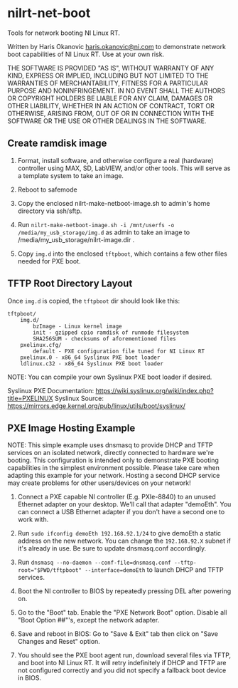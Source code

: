 # nilrt-net-boot

Tools for network booting NI Linux RT.

Written by Haris Okanovic <haris.okanovic@ni.com> to demonstrate
network boot capabilities of NI Linux RT. Use at your own risk.

THE SOFTWARE IS PROVIDED "AS IS", WITHOUT WARRANTY OF ANY KIND,
EXPRESS OR IMPLIED, INCLUDING BUT NOT LIMITED TO THE WARRANTIES OF
MERCHANTABILITY, FITNESS FOR A PARTICULAR PURPOSE AND NONINFRINGEMENT.
IN NO EVENT SHALL THE AUTHORS OR COPYRIGHT HOLDERS BE LIABLE FOR ANY
CLAIM, DAMAGES OR OTHER LIABILITY, WHETHER IN AN ACTION OF CONTRACT,
TORT OR OTHERWISE, ARISING FROM, OUT OF OR IN CONNECTION WITH THE
SOFTWARE OR THE USE OR OTHER DEALINGS IN THE SOFTWARE.


## Create ramdisk image

1. Format, install software, and otherwise configure a real (hardware)
   controller using MAX, SD, LabVIEW, and/or other tools. This will
   serve as a template system to take an image.

2. Reboot to safemode

3. Copy the enclosed nilrt-make-netboot-image.sh to admin's home
   directory via ssh/sftp.

4. Run `nilrt-make-netboot-image.sh -i /mnt/userfs -o /media/my_usb_storage/img.d`
   as admin to take an image to /media/my_usb_storage/nilrt-image.dir .

5. Copy `img.d` into the enclosed `tftpboot`, which contains a few other
   files needed for PXE boot.


## TFTP Root Directory Layout

Once `img.d` is copied, the `tftpboot` dir should look like this:

```
tftpboot/
    img.d/
        bzImage - Linux kernel image
        init - gzipped cpio ramdisk of runmode filesystem
        SHA256SUM - checksums of aforementioned files
    pxelinux.cfg/
        default - PXE configuration file tuned for NI Linux RT
    pxelinux.0 - x86_64 Syslinux PXE boot loader
    ldlinux.c32 - x86_64 Syslinux PXE boot loader
```

NOTE: You can compile your own Syslinux PXE boot loader if desired.

Syslinux PXE Documentation: https://wiki.syslinux.org/wiki/index.php?title=PXELINUX
Syslinux Source: https://mirrors.edge.kernel.org/pub/linux/utils/boot/syslinux/


## PXE Image Hosting Example

NOTE: This simple example uses dnsmasq to provide DHCP and TFTP services
on an isolated network, directly connected to hardware we're booting.
This configuration is intended only to demonstrate PXE booting
capabilities in the simplest environment possible. Please take care when
adapting this example for your network. Hosting a second DHCP service
may create problems for other users/devices on your network!

1. Connect a PXE capable NI controller (E.g. PXIe-8840) to an unused
   Ethernet adapter on your desktop. We'll call that adapter "demoEth".
   You can connect a USB Ethernet adapter if you don't have a second
   one to work with.

2. Run `sudo ifconfig demoEth 192.168.92.1/24` to give demoEth a static
   address on the new network. You can change the `192.168.92.X` subnet
   if it's already in use. Be sure to update dnsmasq.conf accordingly.

3. Run `dnsmasq --no-daemon --conf-file=dnsmasq.conf --tftp-root="$PWD/tftpboot" --interface=demoEth`
   to launch DHCP and TFTP services.

4. Boot the NI controller to BIOS by repeatedly pressing DEL after
   powering on.

5. Go to the "Boot" tab.
   Enable the "PXE Network Boot" option.
   Disable all "Boot Option ##"'s, except the network adapter.

6. Save and reboot in BIOS: Go to "Save & Exit" tab then click on "Save
   Changes and Reset" option.

7. You should see the PXE boot agent run, download several files via
   TFTP, and boot into NI Linux RT. It will retry indefinitely if
   DHCP and TFTP are not configured correctly and you did not specify
   a fallback boot device in BIOS.

